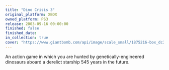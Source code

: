 ```yaml
---
title: "Dino Crisis 3"
original_platform: XBOX
owned_platform: PS3
release: 2003-09-16 00:00:00
finished: false
finished_date: 
in_collection: true
cover: "https://www.giantbomb.com/api/image/scale_small/1875216-box_dc3.png"
---
```


An action game in which you are hunted by genetically-engineered dinosaurs aboard a derelict starship 545 years in the future.

